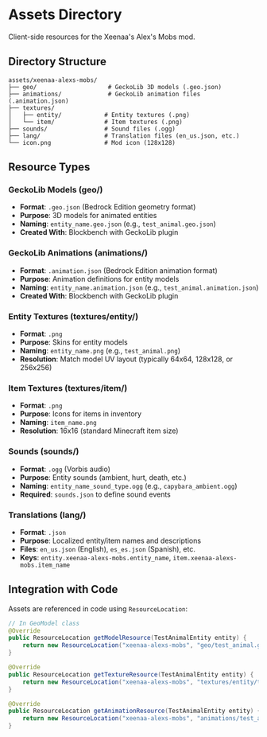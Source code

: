 # Assets Directory

Client-side resources for the Xeenaa's Alex's Mobs mod.

## Directory Structure

```
assets/xeenaa-alexs-mobs/
├── geo/                    # GeckoLib 3D models (.geo.json)
├── animations/             # GeckoLib animation files (.animation.json)
├── textures/
│   ├── entity/            # Entity textures (.png)
│   └── item/              # Item textures (.png)
├── sounds/                # Sound files (.ogg)
├── lang/                  # Translation files (en_us.json, etc.)
└── icon.png               # Mod icon (128x128)
```

## Resource Types

### GeckoLib Models (geo/)
- **Format**: `.geo.json` (Bedrock Edition geometry format)
- **Purpose**: 3D models for animated entities
- **Naming**: `entity_name.geo.json` (e.g., `test_animal.geo.json`)
- **Created With**: Blockbench with GeckoLib plugin

### GeckoLib Animations (animations/)
- **Format**: `.animation.json` (Bedrock Edition animation format)
- **Purpose**: Animation definitions for entity models
- **Naming**: `entity_name.animation.json` (e.g., `test_animal.animation.json`)
- **Created With**: Blockbench with GeckoLib plugin

### Entity Textures (textures/entity/)
- **Format**: `.png`
- **Purpose**: Skins for entity models
- **Naming**: `entity_name.png` (e.g., `test_animal.png`)
- **Resolution**: Match model UV layout (typically 64x64, 128x128, or 256x256)

### Item Textures (textures/item/)
- **Format**: `.png`
- **Purpose**: Icons for items in inventory
- **Naming**: `item_name.png`
- **Resolution**: 16x16 (standard Minecraft item size)

### Sounds (sounds/)
- **Format**: `.ogg` (Vorbis audio)
- **Purpose**: Entity sounds (ambient, hurt, death, etc.)
- **Naming**: `entity_name_sound_type.ogg` (e.g., `capybara_ambient.ogg`)
- **Required**: `sounds.json` to define sound events

### Translations (lang/)
- **Format**: `.json`
- **Purpose**: Localized entity/item names and descriptions
- **Files**: `en_us.json` (English), `es_es.json` (Spanish), etc.
- **Keys**: `entity.xeenaa-alexs-mobs.entity_name`, `item.xeenaa-alexs-mobs.item_name`

## Integration with Code

Assets are referenced in code using `ResourceLocation`:

```java
// In GeoModel class
@Override
public ResourceLocation getModelResource(TestAnimalEntity entity) {
    return new ResourceLocation("xeenaa-alexs-mobs", "geo/test_animal.geo.json");
}

@Override
public ResourceLocation getTextureResource(TestAnimalEntity entity) {
    return new ResourceLocation("xeenaa-alexs-mobs", "textures/entity/test_animal.png");
}

@Override
public ResourceLocation getAnimationResource(TestAnimalEntity entity) {
    return new ResourceLocation("xeenaa-alexs-mobs", "animations/test_animal.animation.json");
}
```
